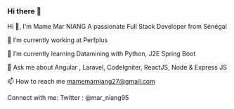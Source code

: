 ### Hi there 👋


Hi 👋, I'm Mame Mar NIANG
A passionate Full Stack Developer from Sénégal

🔭 I’m currently working at Perfplus

🌱 I’m currently learning Datamining with Python, J2E Spring Boot

💬 Ask me about Angular , Laravel, CodeIgniter, ReactJS, Node & Express JS

📫 How to reach me mamemarniang27@gmail.com 

Connect with me:
Twitter : @mar_niang95
